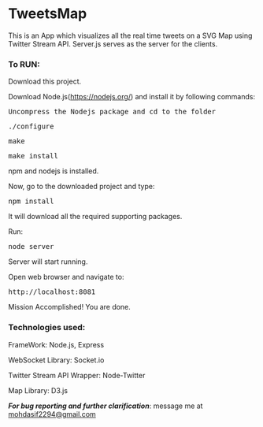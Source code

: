 # TweetsMap
This is an App which visualizes all the real time tweets on a SVG Map using Twitter Stream API. 
Server.js serves as the server for the clients. 

<h3><b>To RUN:</b></h3>

Download this project.

 Download Node.js(https://nodejs.org/) and install it by following commands:

<pre>Uncompress the Nodejs package and cd to the folder</pre>
<pre>./configure</pre>
<pre>make</pre>
<pre>make install</pre>
npm and nodejs is installed.

Now, go to the downloaded project and type:
<pre>npm install</pre> 

It will download all the required supporting packages.

Run: <pre>node server</pre>
Server will start running.

Open web browser and navigate to:  
<pre>http://localhost:8081</pre>

Mission Accomplished! You are done.

<h3>Technologies used:</h3>

FrameWork:
Node.js, Express

WebSocket Library:
Socket.io

Twitter Stream API Wrapper:
Node-Twitter

Map Library:
D3.js


<i><b>For bug reporting and further clarification</b></i>: message me at mohdasif2294@gmail.com<br><br>

